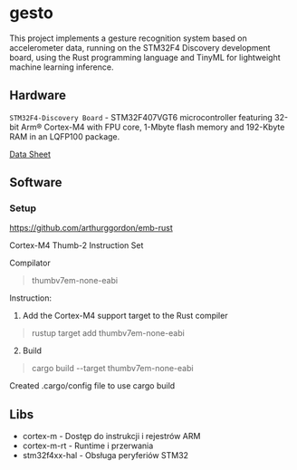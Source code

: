 # gesto
This project implements a gesture recognition system based on accelerometer data, running on the STM32F4 Discovery development board, using the Rust programming language and TinyML for lightweight machine learning inference.

## Hardware
`STM32F4-Discovery Board` - STM32F407VGT6 microcontroller featuring 32-bit Arm® Cortex-M4 with FPU core, 1-Mbyte flash memory and 192-Kbyte RAM in an LQFP100 package.

[Data Sheet](https://www.st.com/resource/en/datasheet/dm00037051.pdf)


## Software

### Setup

https://github.com/arthurggordon/emb-rust



Cortex-M4 Thumb-2 Instruction Set

Compilator
> thumbv7em-none-eabi 

Instruction:

1. Add the Cortex-M4 support target to the Rust compiler

> rustup target add thumbv7em-none-eabi

2. Build
> cargo build --target thumbv7em-none-eabi

Created .cargo/config file to use cargo build

## Libs
 - cortex-m - Dostęp do instrukcji i rejestrów ARM
 - cortex-m-rt - Runtime i przerwania
 - stm32f4xx-hal - Obsługa peryferiów STM32
